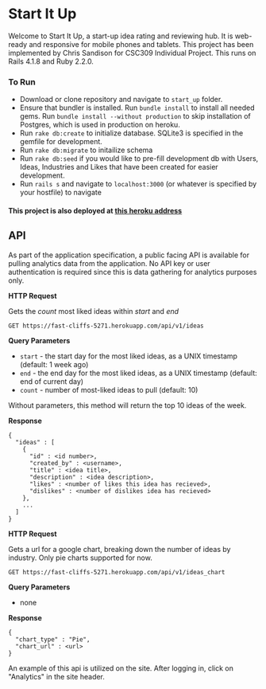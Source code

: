 # Start It Up

Welcome to Start It Up, a start-up idea rating and reviewing hub. It is web-ready and responsive for mobile phones and tablets. This project has been implemented by Chris Sandison for CSC309 Individual Project. This runs on Rails 4.1.8 and Ruby 2.2.0. 

### To Run

* Download or clone repository and navigate to `start_up` folder.
* Ensure that bundler is installed. Run `bundle install` to install all needed gems. Run `bundle install --without production` to skip installation of Postgres, which is used in production on heroku.
* Run `rake db:create` to initialize database. SQLite3 is specified in the gemfile for development.
* Run `rake db:migrate` to initailize schema
* Run `rake db:seed` if you would like to pre-fill development db with Users, Ideas, Industries and Likes that have been created for easier development.
* Run `rails s` and navigate to `localhost:3000` (or whatever is specified by your hostfile) to navigate

#### This project is also deployed at [this heroku address](https://fast-cliffs-5271.herokuapp.com/)

## API

As part of the application specification, a public facing API is available for pulling analytics data from the application. No API key or user authentication is required since this is data gathering for analytics purposes only.

**HTTP Request**

Gets the *count* most liked ideas within *start* and *end*

`GET https://fast-cliffs-5271.herokuapp.com/api/v1/ideas`

**Query Parameters**

* `start` - the start day for the most liked ideas, as a UNIX timestamp (default: 1 week ago)
* `end` - the end day for the most liked ideas, as a UNIX timestamp (default: end of current day)
* `count` - number of most-liked ideas to pull (default: 10)


Without parameters, this method will return the top 10 ideas of the week.

**Response**

```
{ 
  "ideas" : [
    {
      "id" : <id number>,
      "created_by" : <username>,
      "title" : <idea title>,
      "description" : <idea description>,
      "likes" : <number of likes this idea has recieved>,
      "dislikes" : <number of dislikes idea has recieved>
    },
    ...
  ]
}
```

**HTTP Request**

Gets a url for a google chart, breaking down the number of ideas by industry. Only pie charts supported for now.

`GET https://fast-cliffs-5271.herokuapp.com/api/v1/ideas_chart`

**Query Parameters**

* none

**Response**

```
{
  "chart_type" : "Pie",
  "chart_url" : <url>
}
```




An example of this api is utilized on the site. After logging in, click on "Analytics" in the site header.